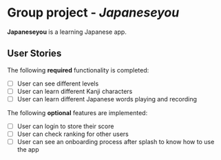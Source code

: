 # Group project - *Japaneseyou*

**Japaneseyou** is a learning Japanese app.

## User Stories

The following **required** functionality is completed:

- [ ] User can see different levels
- [ ] User can learn different Kanji characters
- [ ] User can learn different Japanese words playing and recording

The following **optional** features are implemented:

- [ ] User can login to store their score
- [ ] User can check ranking for other users
- [ ] User can see an onboarding process after splash to know how to use the app

